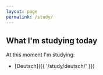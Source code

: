 ```yaml
---
layout: page
permalink: /study/
---
```


## What I'm studying today

At this moment I'm studying:

* [Deutsch]({{ '/study/deutsch/' }})
